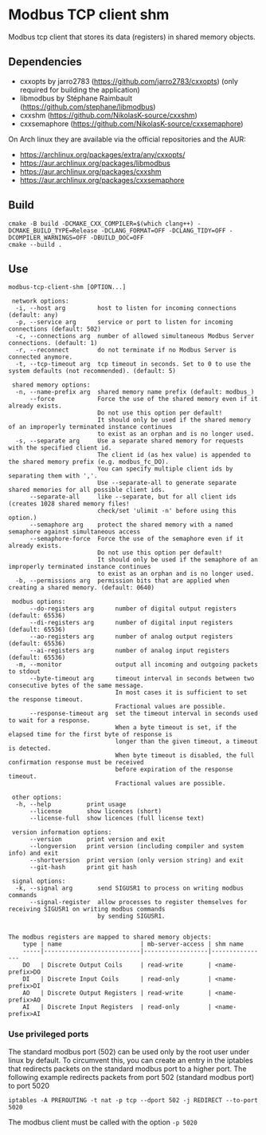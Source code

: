 # Modbus TCP client shm

Modbus tcp client that stores its data (registers) in shared memory objects.

## Dependencies

- cxxopts by jarro2783 (https://github.com/jarro2783/cxxopts) (only required for building the application)
- libmodbus by Stéphane Raimbault (https://github.com/stephane/libmodbus)
- cxxshm (https://github.com/NikolasK-source/cxxshm)
- cxxsemaphore (https://github.com/NikolasK-source/cxxsemaphore)

On Arch linux they are available via the official repositories and the AUR:

- https://archlinux.org/packages/extra/any/cxxopts/
- https://aur.archlinux.org/packages/libmodbus
- https://aur.archlinux.org/packages/cxxshm
- https://aur.archlinux.org/packages/cxxsemaphore

## Build

```
cmake -B build -DCMAKE_CXX_COMPILER=$(which clang++) -DCMAKE_BUILD_TYPE=Release -DCLANG_FORMAT=OFF -DCLANG_TIDY=OFF -DCOMPILER_WARNINGS=OFF -DBUILD_DOC=OFF
cmake --build .
```

## Use

```
modbus-tcp-client-shm [OPTION...]

 network options:
  -i, --host arg         host to listen for incoming connections (default: any)
  -p, --service arg      service or port to listen for incoming connections (default: 502)
  -c, --connections arg  number of allowed simultaneous Modbus Server connections. (default: 1)
  -r, --reconnect        do not terminate if no Modbus Server is connected anymore.
  -t, --tcp-timeout arg  tcp timeout in seconds. Set to 0 to use the system defaults (not recommended). (default: 5)

 shared memory options:
  -n, --name-prefix arg  shared memory name prefix (default: modbus_)
      --force            Force the use of the shared memory even if it already exists. 
                         Do not use this option per default!
                         It should only be used if the shared memory of an improperly terminated instance continues
                         to exist as an orphan and is no longer used.
  -s, --separate arg     Use a separate shared memory for requests with the specified client id.
                         The client id (as hex value) is appended to the shared memory prefix (e.g. modbus_fc_DO).
                         You can specify multiple client ids by separating them with ','.
                         Use --separate-all to generate separate shared memories for all possible client ids.
      --separate-all     like --separate, but for all client ids (creates 1028 shared memory files!
                         check/set 'ulimit -n' before using this option.)
      --semaphore arg    protect the shared memory with a named semaphore against simultaneous access
      --semaphore-force  Force the use of the semaphore even if it already exists.
                         Do not use this option per default!
                         It should only be used if the semaphore of an improperly terminated instance continues 
                         to exist as an orphan and is no longer used.
  -b, --permissions arg  permission bits that are applied when creating a shared memory. (default: 0640)

 modbus options:
      --do-registers arg      number of digital output registers (default: 65536)
      --di-registers arg      number of digital input registers (default: 65536)
      --ao-registers arg      number of analog output registers (default: 65536)
      --ai-registers arg      number of analog input registers (default: 65536)
  -m, --monitor               output all incoming and outgoing packets to stdout
      --byte-timeout arg      timeout interval in seconds between two consecutive bytes of the same message.
                              In most cases it is sufficient to set the response timeout.
                              Fractional values are possible.
      --response-timeout arg  set the timeout interval in seconds used to wait for a response.
                              When a byte timeout is set, if the elapsed time for the first byte of response is 
                              longer than the given timeout, a timeout is detected.
                              When byte timeout is disabled, the full confirmation response must be received
                              before expiration of the response timeout.
                              Fractional values are possible.

 other options:
  -h, --help          print usage
      --license       show licences (short)
      --license-full  show licences (full license text)

 version information options:
      --version       print version and exit
      --longversion   print version (including compiler and system info) and exit
      --shortversion  print version (only version string) and exit
      --git-hash      print git hash
      
 signal options:
  -k, --signal arg       send SIGUSR1 to process on writing modbus commands
      --signal-register  allow processes to register themselves for receiving SIGUSR1 on writing modbus commands 
                         by sending SIGUSR1.


The modbus registers are mapped to shared memory objects:
    type | name                      | mb-server-access | shm name
    -----|---------------------------|------------------|----------------
    DO   | Discrete Output Coils     | read-write       | <name-prefix>DO
    DI   | Discrete Input Coils      | read-only        | <name-prefix>DI
    AO   | Discrete Output Registers | read-write       | <name-prefix>AO
    AI   | Discrete Input Registers  | read-only        | <name-prefix>AI
```

### Use privileged ports

The standard modbus port (502) can be used only by the root user under linux by default.
To circumvent this, you can create an entry in the iptables that redirects packets on the standard modbus port to a
higher port.
The following example redirects packets from port 502 (standard modbus port) to port 5020

```
iptables -A PREROUTING -t nat -p tcp --dport 502 -j REDIRECT --to-port 5020
```

The modbus client must be called with the option ```-p 5020``` 
